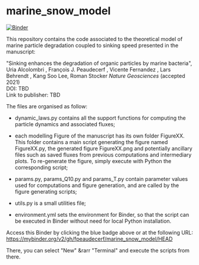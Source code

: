 # marine_snow_model

[![Binder](https://mybinder.org/badge_logo.svg)](https://mybinder.org/v2/gh/fpeaudecerf/marine_snow_model/HEAD)

This repository contains the code associated to the theoretical model of marine particle degradation coupled to sinking speed presented in the manuscript:

"Sinking enhances the degradation of organic particles by marine bacteria", 
Uria Alcolombri , François J. Peaudecerf , Vicente Fernandez , Lars Behrendt , Kang Soo Lee, Roman Stocker
*Nature Geosciences* (accepted 2021)  
DOI: TBD  
Link to publisher: TBD  

The files are organised as follow:
- dynamic_laws.py contains all the support functions for computing the particle dynamics and associated fluxes;
- each modelling Figure of the manuscript has its own folder FigureXX. This folder contains a main script generating the figure named FigureXX.py, the generated figure FigureXX.png and potentially ancillary files such as saved fluxes from previous computations and intermediary plots. To re-generate the figure, simply execute with Python the corresponding script;
- params.py, params_Q10.py and params_T.py contain parameter values used for computations and figure generation, and are called by the figure generating scripts;
- utils.py is a small utilities file;

- environment.yml sets the environment for Binder, so that the script can be executed in Binder without need for local Python installation. 


Access this Binder by clicking the blue badge above or at the following URL:  
https://mybinder.org/v2/gh/fpeaudecerf/marine_snow_model/HEAD  

There, you can select "New" &rarr "Terminal" and execute the scripts from there. 
